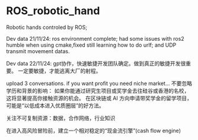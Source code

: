# ROS_robotic_hand
Robotic hands controled by ROS;

Dev data 21/11/24:
ros environment complete;
had some issues with ros2 humble when using cmake,fixed
still learning how to do urlf;
and UDP transmit movement datas.

Dev data 22/11/24:
gpt协作，快速敏捷开发团队确定。做到真正的敏捷开发很重要。
一定要敏捷，才能逃离大厂的射程。


upload 3 conversations.
if you want profit you need niche market...
不要忽略学历和背景的影响：
如果你能通过研究生项目或奖学金去往硅谷或香港的名校，这将显著提高你接触资源的机会。
在区块链或 AI 方向申请带奖学金的留学项目，可能是“以低成本进入优质圈层”的好方法。

关注不可复制资源：数据，合作网络，行业知识

在进入高风险冒险前，建立一个相对稳定的“现金流引擎”(cash flow engine)


